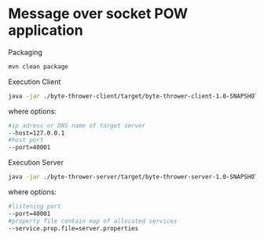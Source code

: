 # Message over socket POW application 

Packaging
```sh
mvn clean package
```

Execution Client

```sh
java -jar ./byte-thrower-client/target/byte-thrower-client-1.0-SNAPSHOT.jar [options]
```
where options:
```sh
#ip adress or DNS name of target server
--host=127.0.0.1
#host port
--port=40001
```

Execution Server

```sh
java -jar ./byte-thrower-server/target/byte-thrower-server-1.0-SNAPSHOT [options]
```

where options:
```sh
#listening port
--port=40001
#property file contain map of allocated services
--service.prop.file=server.properties
```


